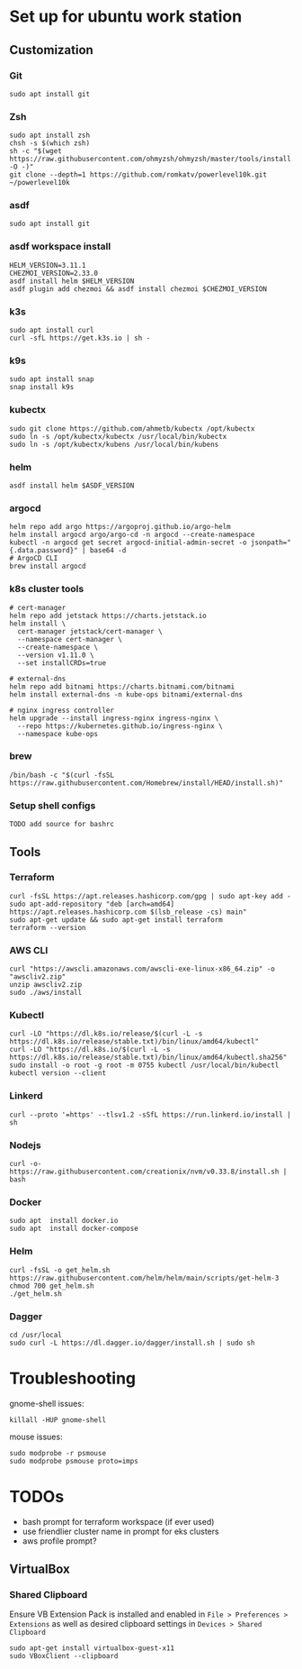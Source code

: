 # Set up for ubuntu work station

## Customization
### Git
```
sudo apt install git
```

### Zsh
```
sudo apt install zsh
chsh -s $(which zsh)
sh -c "$(wget https://raw.githubusercontent.com/ohmyzsh/ohmyzsh/master/tools/install.sh -O -)"
git clone --depth=1 https://github.com/romkatv/powerlevel10k.git ~/powerlevel10k
```

### asdf
```
sudo apt install git
```

### asdf workspace install
```
HELM_VERSION=3.11.1
CHEZMOI_VERSION=2.33.0
asdf install helm $HELM_VERSION
asdf plugin add chezmoi && asdf install chezmoi $CHEZMOI_VERSION
```

### k3s
```
sudo apt install curl
curl -sfL https://get.k3s.io | sh -
```
### k9s
```
sudo apt install snap
snap install k9s
```
### kubectx
```
sudo git clone https://github.com/ahmetb/kubectx /opt/kubectx
sudo ln -s /opt/kubectx/kubectx /usr/local/bin/kubectx
sudo ln -s /opt/kubectx/kubens /usr/local/bin/kubens
```
### helm
```
asdf install helm $ASDF_VERSION
```
### argocd
```
helm repo add argo https://argoproj.github.io/argo-helm
helm install argocd argo/argo-cd -n argocd --create-namespace
kubectl -n argocd get secret argocd-initial-admin-secret -o jsonpath="{.data.password}" | base64 -d
# ArgoCD CLI
brew install argocd
```
### k8s cluster tools
```
# cert-manager
helm repo add jetstack https://charts.jetstack.io
helm install \
  cert-manager jetstack/cert-manager \
  --namespace cert-manager \
  --create-namespace \
  --version v1.11.0 \
  --set installCRDs=true

# external-dns
helm repo add bitnami https://charts.bitnami.com/bitnami
helm install external-dns -n kube-ops bitnami/external-dns

# nginx ingress controller
helm upgrade --install ingress-nginx ingress-nginx \ 
  --repo https://kubernetes.github.io/ingress-nginx \ 
  --namespace kube-ops
```
### brew
```
/bin/bash -c "$(curl -fsSL https://raw.githubusercontent.com/Homebrew/install/HEAD/install.sh)"
```


### Setup shell configs
```
TODO add source for bashrc
```

## Tools

### Terraform
```
curl -fsSL https://apt.releases.hashicorp.com/gpg | sudo apt-key add -
sudo apt-add-repository "deb [arch=amd64] https://apt.releases.hashicorp.com $(lsb_release -cs) main"
sudo apt-get update && sudo apt-get install terraform
terraform --version
```

### AWS CLI
```
curl "https://awscli.amazonaws.com/awscli-exe-linux-x86_64.zip" -o "awscliv2.zip"
unzip awscliv2.zip
sudo ./aws/install
```

### Kubectl
```
curl -LO "https://dl.k8s.io/release/$(curl -L -s https://dl.k8s.io/release/stable.txt)/bin/linux/amd64/kubectl"
curl -LO "https://dl.k8s.io/$(curl -L -s https://dl.k8s.io/release/stable.txt)/bin/linux/amd64/kubectl.sha256"
sudo install -o root -g root -m 0755 kubectl /usr/local/bin/kubectl
kubectl version --client
```

### Linkerd
```
curl --proto '=https' --tlsv1.2 -sSfL https://run.linkerd.io/install | sh
```
### Nodejs
```
curl -o- https://raw.githubusercontent.com/creationix/nvm/v0.33.8/install.sh | bash

```

### Docker
```
sudo apt  install docker.io
sudo apt  install docker-compose
```

### Helm
```
curl -fsSL -o get_helm.sh https://raw.githubusercontent.com/helm/helm/main/scripts/get-helm-3
chmod 700 get_helm.sh
./get_helm.sh
```

### Dagger
```
cd /usr/local
sudo curl -L https://dl.dagger.io/dagger/install.sh | sudo sh
```

# Troubleshooting
gnome-shell issues:
```
killall -HUP gnome-shell
```
mouse issues:
```
sudo modprobe -r psmouse
sudo modprobe psmouse proto=imps
```

# TODOs
- bash prompt for terraform workspace (if ever used)
- use friendlier cluster name in prompt for eks clusters
- aws profile prompt?

## VirtualBox
### Shared Clipboard
Ensure VB Extension Pack is installed and enabled in `File > Preferences > Extensions`
as well as desired clipboard settings in `Devices > Shared Clipboard`
```
sudo apt-get install virtualbox-guest-x11
sudo VBoxClient --clipboard
```